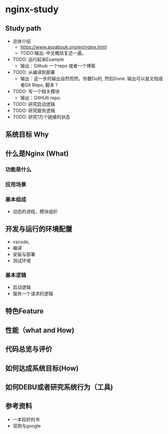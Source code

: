 # nginx-study

## Study path
* 总体介绍
  * https://www.aosabook.org/en/nginx.html
  * TODO:输出: 中文概括复述一遍。
* TODO: 运行起来Example
  * 输出：Github 一个repo 或者一个博客
* TODO: 从编译到部署
  * 输出：这一步的输出自然而然。你要Do的, 然后Done. 输出可以是文档或者Git Repo, 脚本？
* TODO: 写一个相关模块
  * 输出：GitHUb repo. 
* TODO: 研究启动逻辑
* TODO: 研究服务逻辑
* TODO: 研究1万个链接的状态

## 系统目标 Why

## 什么是Nginx (What)
### 功能是什么
### 应用场景
### 基本组成
* 动态的进程，模块组织

## 开发与运行的环境配置
* vscode,
* 编译
* 安装与部署
* 测试环境

### 基本逻辑
* 启动逻辑
* 服务一个请求的逻辑

## 特色Feature
## 性能（what and How)
## 代码总览与评价
## 如何达成系统目标(How)
## 如何DEBU或者研究系统行为（工具)
## 参考资料
* 一本较好的书
* 官网与google
